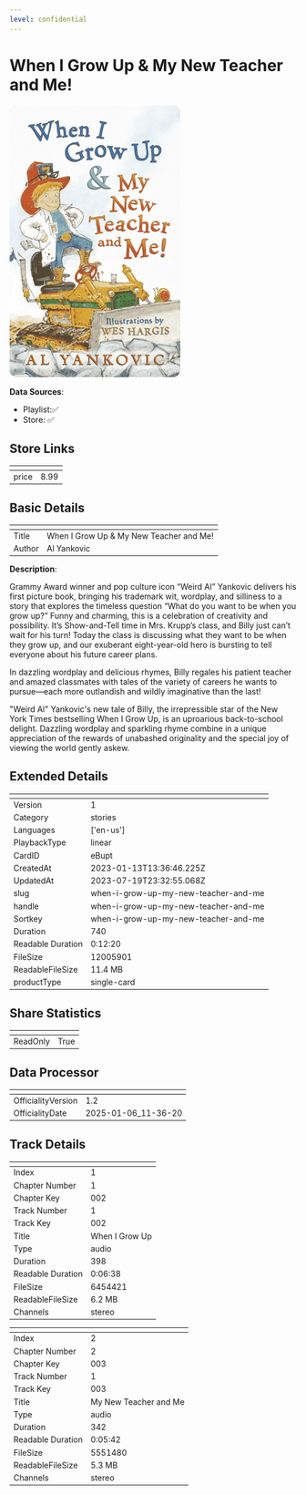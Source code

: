 ```yaml
---
level: confidential
---
```

# When I Grow Up & My New Teacher and Me!

![card_[eBupt].png](../../img/cards/card_[eBupt].png)

**Data Sources**: 

- Playlist:✅
- Store: ✅


## Store Links

| <!-- --> | <!-- --> |
| - | - |
| price | 8.99 |


## Basic Details

| <!-- --> | <!-- --> |
| - | - |
| Title | When I Grow Up & My New Teacher and Me! |
| Author | Al Yankovic |

**Description**:

Grammy Award winner and pop culture icon “Weird Al” Yankovic delivers his first picture book, bringing his trademark wit, wordplay, and silliness to a story that explores the timeless question “What do you want to be when you grow up?” Funny and charming, this is a celebration of creativity and possibility.   It’s Show-and-Tell time in Mrs. Krupp’s class, and Billy just can’t wait for his turn! Today the class is discussing what they want to be when they grow up, and our exuberant eight-year-old hero is bursting to tell everyone about his future career plans.  

In dazzling wordplay and delicious rhymes, Billy regales his patient teacher and amazed classmates with tales of the variety of careers he wants to pursue—each more outlandish and wildly imaginative than the last!  

"Weird Al" Yankovic's new tale of Billy, the irrepressible star of the New York Times bestselling When I Grow Up, is an uproarious back-to-school delight. Dazzling wordplay and sparkling rhyme combine in a unique appreciation of the rewards of unabashed originality and the special joy of viewing the world gently askew.


## Extended Details

| <!-- --> | <!-- --> |
| - | - |
| Version | 1 |
| Category | stories |
| Languages | ['en-us'] |
| PlaybackType | linear |
| CardID | eBupt |
| CreatedAt | 2023-01-13T13:36:46.225Z |
| UpdatedAt | 2023-07-19T23:32:55.068Z |
| slug | when-i-grow-up-my-new-teacher-and-me |
| handle | when-i-grow-up-my-new-teacher-and-me |
| Sortkey | when-i-grow-up-my-new-teacher-and-me |
| Duration | 740 |
| Readable Duration | 0:12:20 |
| FileSize | 12005901 |
| ReadableFileSize | 11.4 MB |
| productType | single-card |


## Share Statistics

| <!-- --> | <!-- --> |
| - | - |
| ReadOnly | True |


## Data Processor

| <!-- --> | <!-- --> |
| - | - |
| OfficialityVersion | 1.2
| OfficialityDate | 2025-01-06_11-36-20


## Track Details

| <!-- --> | <!-- --> |
| - | - |
| Index | 1 |
| Chapter Number | 1 |
| Chapter Key | 002 |
| Track Number | 1 |
| Track Key | 002 |
| Title | When I Grow Up |
| Type | audio |
| Duration | 398 |
| Readable Duration | 0:06:38 |
| FileSize | 6454421 |
| ReadableFileSize | 6.2 MB |
| Channels | stereo |

| <!-- --> | <!-- --> |
| - | - |
| Index | 2 |
| Chapter Number | 2 |
| Chapter Key | 003 |
| Track Number | 1 |
| Track Key | 003 |
| Title | My New Teacher and Me |
| Type | audio |
| Duration | 342 |
| Readable Duration | 0:05:42 |
| FileSize | 5551480 |
| ReadableFileSize | 5.3 MB |
| Channels | stereo |

